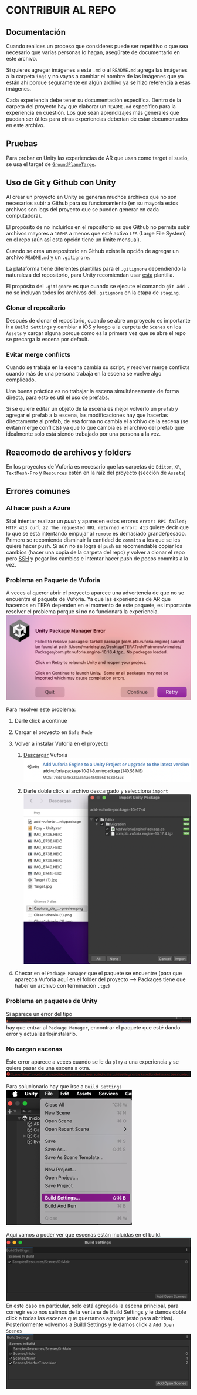 # CONTRIBUIR AL REPO

## Documentación

Cuando realices un proceso que consideres puede ser repetitivo o que sea necesario que varias personas lo hagan, asegúrate de documentarlo en este archivo.

Si quieres agregar imágenes a este `.md` o al `README.md` agrega las imágenes a la carpeta `imgs` y no vayas a cambiar el nombre de las imágenes que ya están ahí porque seguramente en algún archivo ya se hizo referencia a esas imágenes.

Cada experiencia debe tener su documentación específica. Dentro de la carpeta del proyecto hay que elaborar un `README.md` específico para la experiencia en cuestión. Los que sean aprendizajes más generales que puedan ser útiles para otras experiencias deberían de estar documentados en este archivo.

## Pruebas

Para probar en Unity las experiencias de AR que usan como target el suelo, se usa el target de [`GroundPlaneTarge`](Targets/GroundPlaneTarget.pdf).

## Uso de Git y Github con Unity

Al crear un proyecto en Unity se generan muchos archivos que no son necesarios subir a Github para su funcionamiento (en su mayoría estos archivos son logs del proyecto que se pueden generar en cada computadora).

El propósito de no incluirlos en el repositorio es que Github no permite subir archivos mayores a `100MB` a menos que esté activo `LFS` (Large File System) en el repo (aún así esta opción tiene un límite mensual).

Cuando se crea un repositorio en Github existe la opción de agregar un archivo `README.md` y un `.gitignore`.

La plataforma tiene diferentes plantillas para el `.gitignore` dependiendo la naturaleza del repositorio, para Unity recomiendan usar [esta](https://github.com/github/gitignore/blob/main/Unity.gitignore) plantilla.

El propósito del `.gitignore` es que cuando se ejecute el comando `git add .` no se incluyan todos los archivos del `.gitignore` en la etapa de `staging`.

### Clonar el repositorio

Después de clonar el repositorio, cuando se abre un proyecto es importante ir a `Build Settings` y cambiar a iOS y luego a la carpeta de `Scenes` en los `Assets` y cargar alguna porque como es la primera vez que se abre el repo se precarga la escena por default.

### Evitar merge conflicts

Cuando se trabaja en la escena cambia su script, y resolver merge conflicts cuando más de una persona trabaja en la escena se vuelve algo complicado.

Una buena práctica es no trabajar la escena simultáneamente de forma directa, para esto es útil el uso de [prefabs](https://github.com/marielsgtzz/IntroAUnity/blob/main/InicioProyecto.md#prefabs).

Si se quiere editar un objeto de la escena es mejor volverlo un `prefab` y agregar el prefab a la escena, las modificaciones hay que hacerlas directamente al prefab, de esa forma no cambia el archivo de la escena (se evitan merge conflicts) ya que lo que cambia es el archivo del prefab que idealmente solo está siendo trabajado por una persona a la vez.

## Reacomodo de archivos y folders

En los proyectos de Vuforia es necesario que las carpetas de `Editor`, `XR`, `TextMesh-Pro` y `Resources` estén en la raíz del proyecto (sección de `Assets`)

## Errores comunes

### Al hacer push a Azure

Si al intentar realizar un _push_ y aparecen estos errores
`error: RPC failed; HTTP 413 curl 22 The requested URL returned error: 413` quiere decir que lo que se está intentando empujar al `remote` es demasiado grande/pesado. Primero se recomienda disminuir la cantidad de `commits` a los que se les quiere hacer push. Si aún no se logra el `push` es recomendable copiar los cambios (hacer una copia de la carpeta del repo) y volver a clonar el repo pero [SSH](https://learn.microsoft.com/en-us/azure/devops/repos/git/use-ssh-keys-to-authenticate?view=azure-devops) y pegar los cambios e intentar hacer push de pocos commits a la vez.

### Problema en Paquete de Vuforia

A veces al querer abrir el proyecto aparece una advertencia de que no se encuentra el paquete de Vuforia. Ya que las experiencias de AR que hacemos en TERA dependen en el momento de este paquete, es importante resolver el problema porque si no no funcionará la experiencia.
![errorVuforia1](imgs/VuforiaPackageMissing.png)

Para resolver este problema:

1. Darle click a continue
2. Cargar el proyecto en `Safe Mode`
3. Volver a instalar Vuforia en el proyecto

   1. [Descargar](https://developer.vuforia.com/downloads/sdk) Vuforia
      ![descargarVuforia](imgs/DescargarVuforia.png)

   2. Darle doble click al archivo descargado y selecciona `import`
      ![importarVuforia](imgs/ImportVuforia.png)

4. Checar en el `Package Manager` que el paquete se encuentre (para que aparezca Vuforia aquí en el folder del proyecto --> Packages tiene que haber un archivo con terminación `.tgz`)

### Problema en paquetes de Unity

Si aparece un error del tipo ![errorPackage](imgs/ErrorPackage.png) hay que entrar al `Package Manager`, encontrar el paquete que esté dando error y actualizarlo/instalarlo.

### No cargan escenas

Este error aparece a veces cuando se le da `play` a una experiencia y se quiere pasar de una escena a otra.
![errorCargarEscenas](imgs/ErrorAlCargarEscenas.png)

Para solucionarlo hay que irse a `Build Settings`
![abrirBuildSettings](imgs/AbrirBuildSettings.png)

Aquí vamos a poder ver que escenas están incluidas en el build.
![escenasBuildSettings](imgs/NingunaEscena.png) En este caso en particular, solo está agregada la escena principal, para corregir esto nos salimos de la ventana de Build Settings y le damos doble click a todas las escenas que querramos agregar (esto para abrirlas). Posteriormente volvemos a Build Settings y le damos click a `Add Open Scenes`
![escenasBuildSettings](imgs/EscenasAgregadas.png)
